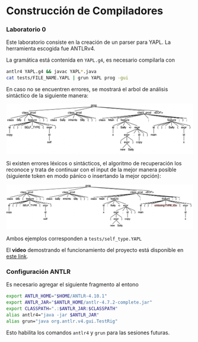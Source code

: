# Construcción de Compiladores

### Laboratorio 0

Este laboratorio consiste en la creación de un parser para YAPL. La herramienta escogida fue ANTLRv4.

La gramática está contenida en `YAPL.g4`, es necesario compilarla con 
```bash
antlr4 YAPL.g4 && javac YAPL*.java
cat tests/FILE_NAME.YAPL | grun YAPL prog -gui
```

En caso no se encuentren errores, se mostrará el arbol de análisis sintáctico de la siguiente manera:

![self_type tree](./trees/1.png)


Si existen errores léxicos o sintácticos, el algoritmo de recuperación los reconoce y trata de continuar con el input de la mejor manera posible (siguiente token en modo pánico o insertando la mejor opción):

![self_type error](./trees/1_error.png)

Ambos ejemplos corresponden a `tests/self_type.YAPL`

El **video** demostrando el funcionamiento del proyecto está disponible en [este link](https://youtu.be/IOQdCduloXw).

<!-- <iframe width="560" height="315" src="https://www.youtube.com/embed/IOQdCduloXw" title="YouTube video player" frameborder="0" allow="accelerometer; autoplay; clipboard-write; encrypted-media; gyroscope; picture-in-picture" allowfullscreen></iframe> -->

### Configuración ANTLR

Es necesario agregar el siguiente fragmento al entono


```bash
export ANTLR_HOME="$HOME/ANTLR-4.10.1"
export ANTLR_JAR="$ANTLR_HOME/antlr-4.7.2-complete.jar"
export CLASSPATH=".:$ANTLR_JAR:$CLASSPATH"
alias antlr4="java -jar $ANTLR_JAR"
alias grun="java org.antlr.v4.gui.TestRig"
```

Esto habilita los comandos `antlr4` y `grun` para las sesiones futuras.
